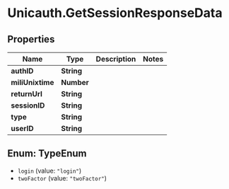 # Unicauth.GetSessionResponseData

## Properties
Name | Type | Description | Notes
------------ | ------------- | ------------- | -------------
**authID** | **String** |  | 
**miliUnixtime** | **Number** |  | 
**returnUrl** | **String** |  | 
**sessionID** | **String** |  | 
**type** | **String** |  | 
**userID** | **String** |  | 

<a name="TypeEnum"></a>
## Enum: TypeEnum

* `login` (value: `"login"`)
* `twoFactor` (value: `"twoFactor"`)

